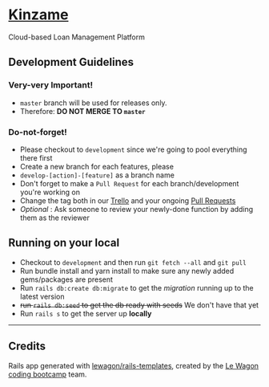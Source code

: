 
# [Kinzame](http://kinzame.herokuapp.com/ "Kinzame")
Cloud-based Loan Management Platform

## Development Guidelines

### Very-very Important!
- `master` branch will be used for releases only.
- Therefore: **DO NOT MERGE TO `master`**

### Do-not-forget!
- Please checkout to `development` since we're going to pool everything there first
- Create a new branch for each features, please
- `develop-[action]-[feature]` as a branch name
- Don't forget to make a `Pull Request` for each branch/development you're working on
- Change the tag both in our [Trello](https://trello.com/b/XQ6EWkbC/airbnb-program-week-project) and your ongoing [Pull Requests](https://github.com/rnd00/kinzame/pulls)
- _Optional_ : Ask someone to review your newly-done function by adding them as the reviewer

## Running on your local

- Checkout to `development` and then run `git fetch --all` and `git pull`
- Run bundle install and yarn install to make sure any newly added gems/packages are present
- Run `rails db:create db:migrate` to get the _migration_ running up to the latest version
- ~~run `rails db:seed` to get the db ready with seeds~~ We don't have that yet
- Run `rails s` to get the server up **locally**

---

## Credits

Rails app generated with [lewagon/rails-templates](https://github.com/lewagon/rails-templates), created by the [Le Wagon coding bootcamp](https://www.lewagon.com) team.

